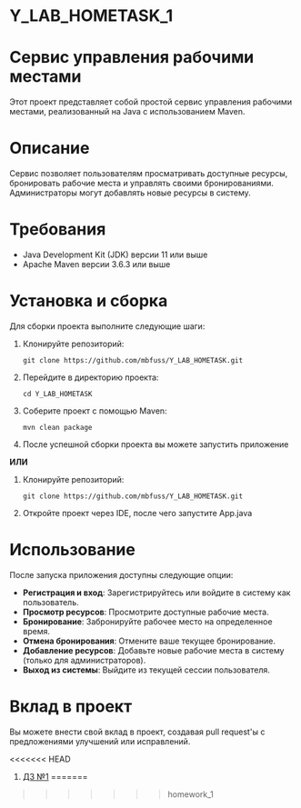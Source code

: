 # Y_LAB_HOMETASK_1


# Сервис управления рабочими местами

Этот проект представляет собой простой сервис управления рабочими местами, реализованный на Java с использованием Maven.

# Описание

Сервис позволяет пользователям просматривать доступные ресурсы, бронировать рабочие места и управлять своими бронированиями. Администраторы могут добавлять новые ресурсы в систему.

# Требования

- Java Development Kit (JDK) версии 11 или выше
- Apache Maven версии 3.6.3 или выше

# Установка и сборка

Для сборки проекта выполните следующие шаги:

1. Клонируйте репозиторий:

   ```
   git clone https://github.com/mbfuss/Y_LAB_HOMETASK.git
   ```

2. Перейдите в директорию проекта:

   ```
   cd Y_LAB_HOMETASK
   ```

3. Соберите проект с помощью Maven:

   ```
   mvn clean package
   ```


4. После успешной сборки проекта вы можете запустить приложение

**ИЛИ**

1. Клонируйте репозиторий:

   ```
   git clone https://github.com/mbfuss/Y_LAB_HOMETASK.git
   ```

2. Откройте проект через IDE, после чего запустите App.java


# Использование

После запуска приложения доступны следующие опции:

- **Регистрация и вход**: Зарегистрируйтесь или войдите в систему как пользователь.
- **Просмотр ресурсов**: Просмотрите доступные рабочие места.
- **Бронирование**: Забронируйте рабочее место на определенное время.
- **Отмена бронирования**: Отмените ваше текущее бронирование.
- **Добавление ресурсов**: Добавьте новые рабочие места в систему (только для администраторов).
- **Выход из системы**: Выйдите из текущей сессии пользователя.

# Вклад в проект

Вы можете внести свой вклад в проект, создавая pull request'ы с предложениями улучшений или исправлений.

<<<<<<< HEAD
1. [ДЗ №1](https://github.com/mbfuss/Y_LAB_HOMETASK/tree/homework_1)
=======
>>>>>>> homework_1


 
